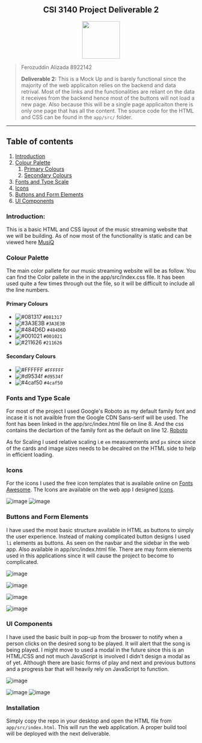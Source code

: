 <h2><center>CSI 3140 Project Deliverable 2</center></h2>

<center><img src="/app/assets/logo.svg?sanitize=true" height="100" width="100">
</img>
</center>

> Ferozuddin Alizada
> 8922142
>
> **Deliverable 2:** This is a Mock Up and is barely functional since the majority of the web applicaiton relies on the backend and data retrival. Most of the links and the functionalities are reliant on the data it receives from the backend hence most of the buttons will not load a new page. Also because this will be a single page applicaiton there is only one page that has all the content. The source code for the HTML and CSS can be found in the `app/src/` folder.

---

## Table of contents

1. [Introduction](#introduction)
2. [Colour Palette](#colour-palette)
   1. [Primary Colours](#primary-colours)
   2. [Secondary Colours](#secondary-colours)
3. [Fonts and Type Scale](#fonts-and-type-scale)
4. [Icons](#icons)
5. [Buttons and Form Elements](#buttons-and-form-elements)
6. [UI Components](#ui-components)

### Introduction:

This is a basic HTML and CSS layout of the music streaming website that we will be building. As of now most of the functionality is static and can be viewed here [MusiQ](/app/src/index.html)

### Colour Palette

The main color pallete for our music streaming website will be as follow. You can find the Color pallete in the in the app/src/index.css file. It has been used quite a few times through out the file, so it will be difficult to include all the line numbers.

#### Primary Colours

- ![#081317](https://placehold.it/15/081317/000000?text=+) `#081317`
- ![#3A3E3B](https://placehold.it/15/3A3E3B/000000?text=+) `#3A3E3B`
- ![#484D6D](https://placehold.it/15/3A3E3B/484D6D?text=+) `#484D6D`
- ![#001021](https://placehold.it/15/001021/484D6D?text=+) `#001021`
- ![#211626](https://placehold.it/15/211626/484D6D?text=+) `#211626`

#### Secondary Colours

- ![#FFFFFF](https://placehold.it/15/FFFFFF/484D6D?text=+) `#FFFFFF`
- ![#d9534f](https://placehold.it/15/d9534f/484D6D?text=+) `#d9534f`
- ![#4caf50](https://placehold.it/15/4caf50/000000?text=+) `#4caf50`

### Fonts and Type Scale

For most of the project I used Google's Roboto as my default family font and incase it is not availble from the Google CDN Sans-serif will be used. The font has been linked in the app/src/index.html file on line 8. And the css contains the declartion of the family font as the default on line 12.
[Roboto](https://fonts.google.com/specimen/Roboto?selection.family=Roboto)

As for Scaling I used relative scaling i.e `em` measurements and `px` since since of the cards and image sizes needs to be decalred on the HTML side to help in efficient loading.

### Icons

For the icons I used the free icon templates that is available online on
[Fonts Awesome](https://fontawesome.com/icons?d=gallery). The Icons are available on the web app I designed [Icons](/app/src/index.html).

![image](/app/assets/snap-6.png)
![image](/app/assets/snap-5.png)

### Buttons and Form Elements

I have used the most basic structure available in HTML as buttons to simply the user experience. Instead of making complicated button designs I used `li` elements as buttons. As seen on the navbar and the sidebar in the web app. Also available in app/src/index.html file.
There are may form elements used in this applications since it will cause the project to become to complicated.

![image](/app/assets/snap-3.png)

![image](/app/assets/snap-4.png)

![image](/app/assets/snap-1.png)

![image](/app/assets/snap-2.png)

### UI Components

I have used the basic built in pop-up from the broswer to notify when a person clicks on the desired song to be played. It will alert that the song is being played. I might move to used a modal in the future since this is an HTML/CSS and not much JavaScript is involved I didn't design a modal as of yet. Although there are basic forms of play and next and previous buttons and a progress bar that will heavily rely on JavaScript to function.

![image](/app/assets/snap-1.png)

![image](/app/assets/snap-3.png)
![image](/app/assets/snap-4.png)


### Installation

Simply copy the repo in your desktop and open the HTML file from `app/src/index.html`. This will run the web application. A proper build tool will be deployed with the next deliverable.

